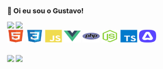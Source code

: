 ### 👋 Oi eu sou o Gustavo!

<div>
 <img height="180em" src="https://github-readme-stats.vercel.app/api?username=gustavo-sotero&show_icons=true&theme=dark&include_all_commits=true&count_private=true"/>
 <img height="180em" src="https://github-readme-stats.vercel.app/api/top-langs/?username=gustavo-sotero&layout=compact&langs_count=5&theme=dark"/>
</div>

<div>
  <img align="center" alt="Logo HTML" height="30" width="40" src="https://raw.githubusercontent.com/devicons/devicon/master/icons/html5/html5-original.svg">
  <img align="center" alt="Logo CSS" height="30" width="40" src="https://raw.githubusercontent.com/devicons/devicon/master/icons/css3/css3-original.svg">
  <img align="center" alt="Logo JavaScript" height="30" width="40" src="https://raw.githubusercontent.com/devicons/devicon/master/icons/javascript/javascript-plain.svg">
 <img align="center" alt="Logo VueJS" height="30" width="40" src="https://raw.githubusercontent.com/devicons/devicon/master/icons/vuejs/vuejs-original.svg">
  <img align="center" alt="Logo PHP" height="30" width="40" src="https://raw.githubusercontent.com/devicons/devicon/master/icons/php/php-original.svg">
 <img align="center" alt="Logo NodeJS" height="30" width="40" src="https://raw.githubusercontent.com/devicons/devicon/master/icons/nodejs/nodejs-original.svg">
  <img align="center" alt="Logo TypeScript" height="30" width="40" src="https://raw.githubusercontent.com/devicons/devicon/master/icons/typescript/typescript-plain.svg">
  
   <img align="center" alt="Logo Adonis" height="30" width="40" src="https://raw.githubusercontent.com/devicons/devicon/master/icons/adonisjs/adonisjs-original.svg">
  
</div>


  ##
 
<div> 
  <a href="https://t.me/GustaOfficial" target="_blank"><img src="https://img.shields.io/badge/Telegram-0088CC?style=for-the-badge&logo=telegram&logoColor=white" target="_blank"></a>
  <a href = "mailto:gustavo.sotero13@gmail.com"><img src="https://img.shields.io/badge/Gmail-BB001B?style=for-the-badge&logo=gmail&logoColor=white" target="_blank"></a>
</div>

<!--
**gustavo-sotero/gustavo-sotero** is a ✨ _special_ ✨ repository because its `README.md` (this file) appears on your GitHub profile.

Here are some ideas to get you started:


-->

